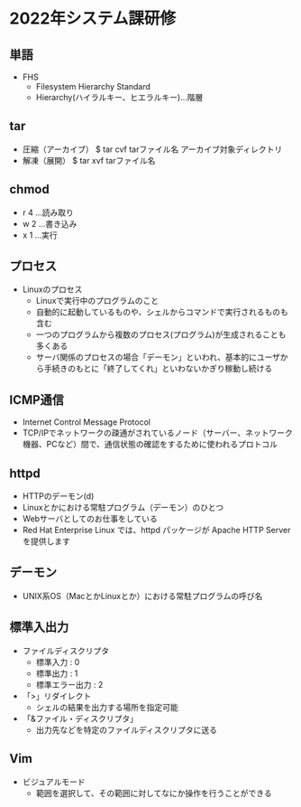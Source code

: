 # 2022年システム課研修

## 単語

- FHS
  - Filesystem Hierarchy Standard
  - Hierarchy(ハイラルキー、ヒエラルキー)…階層

## tar

- 圧縮（アーカイブ）
$ tar cvf tarファイル名 アーカイブ対象ディレクトリ
- 解凍（展開）
$ tar xvf tarファイル名

## chmod

- r 4 …読み取り
- w 2 …書き込み
- x 1 …実行

## プロセス

- Linuxのプロセス
  - Linuxで実行中のプログラムのこと
  - 自動的に起動しているものや、シェルからコマンドで実行されるものも含む
  - 一つのプログラムから複数のプロセス(プログラム)が生成されることも多くある
  - サーバ関係のプロセスの場合「デーモン」といわれ、基本的にユーザから手続きのもとに「終了してくれ」といわないかぎり稼動し続ける

## ICMP通信

- Internet Control Message Protocol 
- TCP/IPでネットワークの疎通がされているノード（サーバー、ネットワーク機器、PCなど）間で、通信状態の確認をするために使われるプロトコル

## httpd

- HTTPのデーモン(d)
- Linuxとかにおける常駐プログラム（デーモン）のひとつ
- Webサーバとしてのお仕事をしている
- Red Hat Enterprise Linux では、httpd パッケージが Apache HTTP Server を提供します

## デーモン

- UNIX系OS（MacとかLinuxとか）における常駐プログラムの呼び名

## 標準入出力

- ファイルディスクリプタ
  - 標準入力 : 0
  - 標準出力 : 1
  - 標準エラー出力 : 2
- 「>」リダイレクト 
  - シェルの結果を出力する場所を指定可能
- 「&ファイル・ディスクリプタ」
  - 出力先などを特定のファイルディスクリプタに送る

## Vim

- ビジュアルモード
  - 範囲を選択して、その範囲に対してなにか操作を行うことができる
